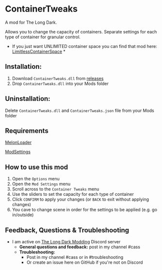 # ContainerTweaks
A mod for The Long Dark. 

Allows you to change the capacity of containers. Separate settings for each type of container for granular control. 

* If you just want UNLIMITED container space you can find that mod here: [LimitlessContainerSpace](https://github.com/ds5678/LimitlessContainerSpace) *

## Installation:  
1. Download ```ContainerTweaks.dll``` from [releases](https://github.com/GruffCassquatch/ContainerTweaks/releases)  
1. Drop ```ContainerTweaks.dll``` into your Mods folder  

## Uninstallation: 
Delete ```ContainerTweaks.dll``` and ```ContainerTweaks.json``` file from your Mods folder  

## Requirements  
[MelonLoader](https://github.com/HerpDerpinstine/MelonLoader/releases/latest/download/MelonLoader.Installer.exe)  

[ModSettings](https://github.com/zeobviouslyfakeacc/ModSettings/releases)  

## How to use this mod
1. Open the ```Options``` menu
2. Open the ```Mod Settings``` menu
3. Scroll across to the ```Container Tweaks``` menu
4. Use the sliders to set the capacity for each type of container
5. Click ```CONFIRM``` to apply your changes (or ```BACK``` to exit without applying changes)
6. You cave to change scene in order for the settings to be applied (e.g. go in/outside)

## Feedback, Questions & Troubleshooting
* I am active on [The Long Dark Modding](https://discord.gg/QvFE7VV4WZ) Discord server
	* **General questions and feedback:** post in my channel #cass
	* **Troubleshooting:** 
		* Post in my channel #cass or in #troubleshooting 
		* Or create an issue here on GitHub if you're not on Discord
